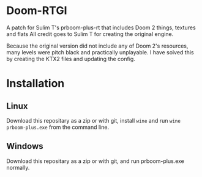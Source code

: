 # Doom-RTGI
A patch for Sulim T's prboom-plus-rt that includes Doom 2 things, textures and flats
All credit goes to Sulim T for creating the original engine.

Because the original version did not include any of Doom 2's resources, many levels were pitch black and practically unplayable. I have solved this by creating the KTX2 files and updating the config.

# Installation
## Linux
Download this repositary as a zip or with git, install `wine` and run `wine prboom-plus.exe` from the command line.
## Windows
Download this repositary as a zip or with git, and run prboom-plus.exe normally.
